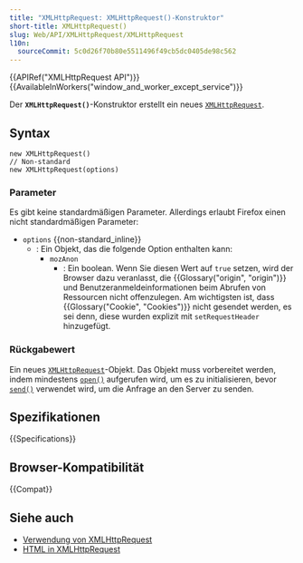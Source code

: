 ```yaml
---
title: "XMLHttpRequest: XMLHttpRequest()-Konstruktor"
short-title: XMLHttpRequest()
slug: Web/API/XMLHttpRequest/XMLHttpRequest
l10n:
  sourceCommit: 5c0d26f70b80e5511496f49cb5dc0405de98c562
---
```


{{APIRef("XMLHttpRequest API")}} {{AvailableInWorkers("window_and_worker_except_service")}}

Der **`XMLHttpRequest()`**-Konstruktor
erstellt ein neues [`XMLHttpRequest`](/de/docs/Web/API/XMLHttpRequest).

## Syntax

```js-nolint
new XMLHttpRequest()
// Non-standard
new XMLHttpRequest(options)
```

### Parameter

Es gibt keine standardmäßigen Parameter. Allerdings erlaubt Firefox einen nicht standardmäßigen Parameter:

- `options` {{non-standard_inline}}
  - : Ein Objekt, das die folgende Option enthalten kann:
    - `mozAnon`
      - : Ein boolean. Wenn Sie diesen Wert auf `true` setzen, wird der Browser dazu veranlasst, die {{Glossary("origin", "origin")}} und Benutzeranmeldeinformationen beim Abrufen von Ressourcen nicht offenzulegen. Am wichtigsten ist, dass {{Glossary("Cookie", "Cookies")}} nicht gesendet werden, es sei denn, diese wurden explizit mit `setRequestHeader` hinzugefügt.

### Rückgabewert

Ein neues [`XMLHttpRequest`](/de/docs/Web/API/XMLHttpRequest)-Objekt. Das Objekt muss vorbereitet werden, indem mindestens [`open()`](/de/docs/Web/API/XMLHttpRequest/open) aufgerufen wird, um es zu initialisieren, bevor [`send()`](/de/docs/Web/API/XMLHttpRequest/send) verwendet wird, um die Anfrage an den Server zu senden.

## Spezifikationen

{{Specifications}}

## Browser-Kompatibilität

{{Compat}}

## Siehe auch

- [Verwendung von XMLHttpRequest](/de/docs/Web/API/XMLHttpRequest_API/Using_XMLHttpRequest)
- [HTML in XMLHttpRequest](/de/docs/Web/API/XMLHttpRequest_API/HTML_in_XMLHttpRequest)
